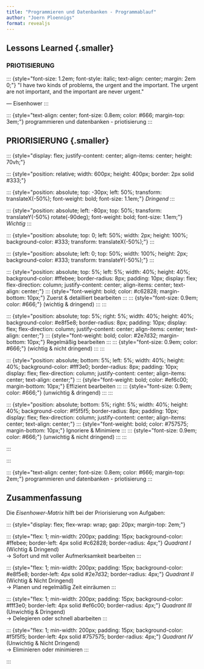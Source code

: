 ```yaml
---
title: "Programmieren und Datenbanken - Programmablauf"
author: "Joern Ploennigs"
format: revealjs
---
```


## Lessons Learned {.smaller}

### PRIOTISIERUNG

::: {style="font-size: 1.2em; font-style: italic; text-align: center; margin: 2em 0;"}
"I have two kinds of problems, the urgent and the important. The urgent are not important, and the important are never urgent."

— Eisenhower
:::

::: {style="text-align: center; font-size: 0.8em; color: #666; margin-top: 3em;"}
programmieren und datenbanken - priotisierung
:::



## PRIORISIERUNG {.smaller}

::: {style="display: flex; justify-content: center; align-items: center; height: 70vh;"}

::: {style="position: relative; width: 600px; height: 400px; border: 2px solid #333;"}

<!-- Quadrant Labels -->
::: {style="position: absolute; top: -30px; left: 50%; transform: translateX(-50%); font-weight: bold; font-size: 1.1em;"}
*Dringend*
:::

::: {style="position: absolute; left: -80px; top: 50%; transform: translateY(-50%) rotate(-90deg); font-weight: bold; font-size: 1.1em;"}
*Wichtig*
:::

<!-- Vertical and Horizontal Lines -->
::: {style="position: absolute; top: 0; left: 50%; width: 2px; height: 100%; background-color: #333; transform: translateX(-50%);"}
:::

::: {style="position: absolute; left: 0; top: 50%; width: 100%; height: 2px; background-color: #333; transform: translateY(-50%);"}
:::

<!-- Quadrant 1: Wichtig & Dringend (Top Left) -->
::: {style="position: absolute; top: 5%; left: 5%; width: 40%; height: 40%; background-color: #ffebee; border-radius: 8px; padding: 10px; display: flex; flex-direction: column; justify-content: center; align-items: center; text-align: center;"}
::: {style="font-weight: bold; color: #c62828; margin-bottom: 10px;"}
Zuerst & detailliert bearbeiten
:::
::: {style="font-size: 0.9em; color: #666;"}
(wichtig & dringend)
:::
:::

<!-- Quadrant 2: Wichtig & Nicht Dringend (Top Right) -->
::: {style="position: absolute; top: 5%; right: 5%; width: 40%; height: 40%; background-color: #e8f5e8; border-radius: 8px; padding: 10px; display: flex; flex-direction: column; justify-content: center; align-items: center; text-align: center;"}
::: {style="font-weight: bold; color: #2e7d32; margin-bottom: 10px;"}
Regelmäßig bearbeiten
:::
::: {style="font-size: 0.9em; color: #666;"}
(wichtig & nicht dringend)
:::
:::

<!-- Quadrant 3: Nicht Wichtig & Dringend (Bottom Left) -->
::: {style="position: absolute; bottom: 5%; left: 5%; width: 40%; height: 40%; background-color: #fff3e0; border-radius: 8px; padding: 10px; display: flex; flex-direction: column; justify-content: center; align-items: center; text-align: center;"}
::: {style="font-weight: bold; color: #ef6c00; margin-bottom: 10px;"}
Effizient bearbeiten
:::
::: {style="font-size: 0.9em; color: #666;"}
(unwichtig & dringend)
:::
:::

<!-- Quadrant 4: Nicht Wichtig & Nicht Dringend (Bottom Right) -->
::: {style="position: absolute; bottom: 5%; right: 5%; width: 40%; height: 40%; background-color: #f5f5f5; border-radius: 8px; padding: 10px; display: flex; flex-direction: column; justify-content: center; align-items: center; text-align: center;"}
::: {style="font-weight: bold; color: #757575; margin-bottom: 10px;"}
Ignoriere & Minimiere
:::
::: {style="font-size: 0.9em; color: #666;"}
(unwichtig & nicht dringend)
:::
:::

:::

:::

::: {style="text-align: center; font-size: 0.8em; color: #666; margin-top: 2em;"}
programmieren und datenbanken - priotisierung
:::



## Zusammenfassung

Die *Eisenhower-Matrix* hilft bei der Priorisierung von Aufgaben:

::: {style="display: flex; flex-wrap: wrap; gap: 20px; margin-top: 2em;"}

::: {style="flex: 1; min-width: 200px; padding: 15px; background-color: #ffebee; border-left: 4px solid #c62828; border-radius: 4px;"}
*Quadrant I* (Wichtig & Dringend)  
→ Sofort und mit voller Aufmerksamkeit bearbeiten
:::

::: {style="flex: 1; min-width: 200px; padding: 15px; background-color: #e8f5e8; border-left: 4px solid #2e7d32; border-radius: 4px;"}
*Quadrant II* (Wichtig & Nicht Dringend)  
→ Planen und regelmäßig Zeit einräumen
:::

::: {style="flex: 1; min-width: 200px; padding: 15px; background-color: #fff3e0; border-left: 4px solid #ef6c00; border-radius: 4px;"}
*Quadrant III* (Unwichtig & Dringend)  
→ Delegieren oder schnell abarbeiten
:::

::: {style="flex: 1; min-width: 200px; padding: 15px; background-color: #f5f5f5; border-left: 4px solid #757575; border-radius: 4px;"}
*Quadrant IV* (Unwichtig & Nicht Dringend)  
→ Eliminieren oder minimieren
:::

:::
